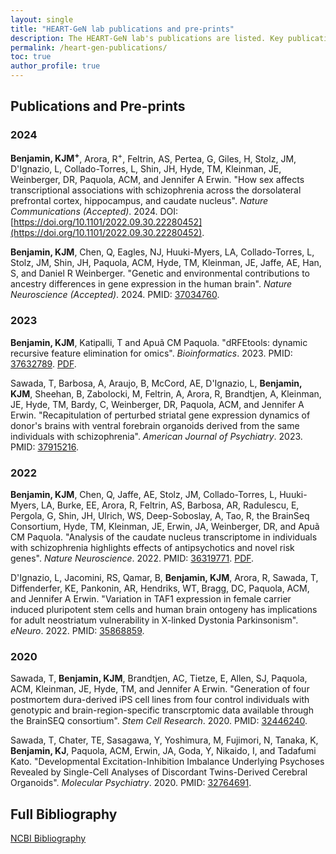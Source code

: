```yaml
---
layout: single
title: "HEART-GeN lab publications and pre-prints"
description: The HEART-GeN lab's publications are listed. Key publications from Dr. Kynon J Benjamin's HEART-GeN group are available for download. Links to all publications are included.
permalink: /heart-gen-publications/
toc: true
author_profile: true
---
```


## Publications and Pre-prints

### 2024

**Benjamin, KJM<sup>+</sup>**, Arora, R<sup>+</sup>, Feltrin, AS, Pertea, G,
Giles, H, Stolz, JM, D'Ignazio, L, Collado-Torres, L, Shin, JH, Hyde, TM,
Kleinman, JE, Weinberger, DR, Paquola, ACM, and Jennifer A Erwin.
"How sex affects transcriptional associations with schizophrenia across
the dorsolateral prefrontal cortex, hippocampus, and caudate nucleus".
*Nature Communications (Accepted)*. 2024.
DOI: [https://doi.org/10.1101/2022.09.30.22280452](https://doi.org/10.1101/2022.09.30.22280452).
<!-- [PDF]({{site.url}}/assets/papers/BenjaminKJM_sexNsz.v2.pdf). -->

**Benjamin, KJM**, Chen, Q, Eagles, NJ, Huuki-Myers, LA,
Collado-Torres, L, Stolz, JM, Shin, JH, Paquola, ACM, Hyde, TM,
Kleinman, JE, Jaffe, AE, Han, S, and Daniel R Weinberger.
"Genetic and environmental contributions to ancestry differences
in gene expression in the human brain". *Nature Neuroscience (Accepted)*. 2024.
PMID: [37034760](https://doi.org/10.1101/2023.03.28.534458).
<!-- [PDF]({{site.url}}/assets/papers/BenjaminKJM.genetic_ancestry.pdf). -->

### 2023

**Benjamin, KJM**, Katipalli, T and Apuã CM Paquola. "dRFEtools:
dynamic recursive feature elimination for omics". *Bioinformatics*. 2023.
PMID: [37632789](https://doi.org/10.1093/bioinformatics/btad513).
[PDF]({{site.url}}/assets/papers/BenjaminKJM_2023_drfetools.pdf).

Sawada, T, Barbosa, A, Araujo, B, McCord, AE, D'Ignazio, L,
**Benjamin, KJM**, Sheehan, B, Zabolocki, M, Feltrin, A, Arora, R,
Brandtjen, A, Kleinman, JE, Hyde, TM, Bardy, C, Weinberger, DR,
Paquola, ACM, and Jennifer A Erwin. "Recapitulation of perturbed striatal
gene expression dynamics of donor's brains with ventral forebrain
organoids derived from the same individuals with schizophrenia".
*American Journal of Psychiatry*. 2023.
PMID: [37915216](https://doi.org/10.1176/appi.ajp.20220723).
<!-- [PDF]({{site.url}}/assets/papers/SawadaT.striatal_organoids.pdf). -->

### 2022

**Benjamin, KJM**, Chen, Q, Jaffe, AE, Stolz, JM, Collado-Torres, L,
Huuki-Myers, LA, Burke, EE, Arora, R, Feltrin, AS, Barbosa, AR,
Radulescu, E, Pergola, G, Shin, JH, Ulrich, WS, Deep-Soboslay, A,
Tao, R, the BrainSeq Consortium, Hyde, TM, Kleinman, JE, Erwin, JA,
Weinberger, DR, and Apuã CM Paquola. "Analysis of the caudate
nucleus transcriptome in individuals with schizophrenia highlights
effects of antipsychotics and novel risk genes". *Nature Neuroscience*. 2022.
PMID: [36319771](https://www.nature.com/articles/s41593-022-01182-7).
[PDF]({{site.url}}/assets/papers/BenjaminKJM_2022_caudate.pdf).

D'Ignazio, L, Jacomini, RS, Qamar, B, **Benjamin, KJM**, Arora, R,
Sawada, T, Diffenderfer, KE, Pankonin, AR, Hendriks, WT, Bragg, DC,
Paquola, ACM, and Jennifer A Erwin. "Variation in TAF1 expression in
female carrier induced pluripotent stem cells and human brain ontogeny
has implications for adult neostriatum vulnerability in X-linked
Dystonia Parkinsonism". *eNeuro*. 2022.
PMID: [35868859](https://www.ncbi.nlm.nih.gov/pmc/articles/PMC9428949/).

### 2020

Sawada, T, **Benjamin, KJM**, Brandtjen, AC, Tietze, E, Allen, SJ,
Paquola, ACM, Kleinman, JE, Hyde, TM, and Jennifer A Erwin.
"Generation of four postmortem dura-derived iPS cell lines from four
control individuals with genotypic and brain-region-specific
transcrptomic data available through the BrainSEQ consortium".
*Stem Cell Research*. 2020.
PMID: [32446240](https://doi.org/10.1016/j.scr.2020.101806).

Sawada, T, Chater, TE, Sasagawa, Y, Yoshimura, M, Fujimori,
N, Tanaka, K, **Benjamin, KJ**, Paquola, ACM, Erwin, JA, Goda,
Y, Nikaido, I, and Tadafumi Kato. "Developmental
Excitation-Inhibition Imbalance Underlying Psychoses Revealed by
Single-Cell Analyses of Discordant Twins-Derived Cerebral
Organoids". *Molecular Psychiatry*. 2020.
PMID: [32764691](https://www.nature.com/articles/s41380-020-0844-z).

## Full Bibliography

[NCBI Bibliography](https://www.ncbi.nlm.nih.gov/myncbi/kynon%20jade.benjamin.1/bibliography/public/)
